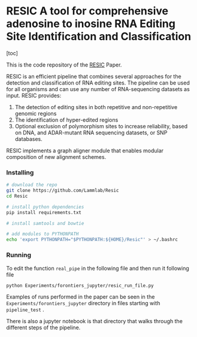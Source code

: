 # RESIC A tool for comprehensive adenosine to inosine RNA Editing Site Identification and Classification

[toc]

This is the code repository of the [RESIC](https://www.biorxiv.org/content/10.1101/2021.04.11.439401v1) Paper.

RESIC is  an efficient pipeline that combines several approaches for the detection and classification of RNA editing sites. The pipeline can be used for all organisms and can use any number of RNA-sequencing datasets as input. RESIC provides: 

1. The detection of editing sites in both repetitive and non-repetitive genomic regions
2. The identification of hyper-edited regions
3. Optional exclusion of polymorphism sites to increase reliability, based on DNA, and ADAR-mutant RNA sequencing datasets, or SNP databases.

RESIC implements a graph aligner module that enables modular composition of new alignment schemes. 



### Installing 

```bash
# download the repo
git clone https://github.com/Lammlab/Resic
cd Resic

# install python dependencies
pip install requirements.txt

# install samtools and bowtie

# add modules to PYTHONPATH
echo 'export PYTHONPATH="$PYTHONPATH:${HOME}/Resic"' > ~/.bashrc

```

### Running

To edit the function `real_pipe` in the following file and then run it following file

```bash
python Experiments/forontiers_jupyter/resic_run_file.py
```

Examples of runs performed in the paper can be seen in the `Experiments/forontiers_jupyter` directory in files starting with `pipeline_test` .

There is also a jupyter notebook is that directory that walks through the different steps of the pipeline.